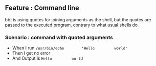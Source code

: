 ## Feature : Command line

bbt is using quotes for joining arguments as the shell, but the quotes are
passed to the executed program, contrary to what usual shells do.

### Scenario : command with quoted arguments
  - When I run `/usr/bin/echo        "Hello         world"`
  - Then I get no error
  - And Output is `Hello         world`